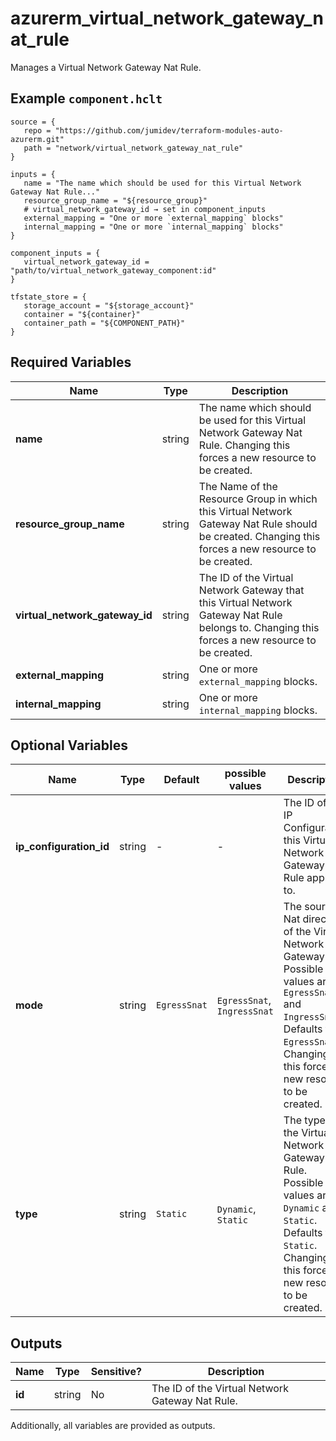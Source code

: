 # azurerm_virtual_network_gateway_nat_rule

Manages a Virtual Network Gateway Nat Rule.

## Example `component.hclt`

```hcl
source = {
   repo = "https://github.com/jumidev/terraform-modules-auto-azurerm.git"   
   path = "network/virtual_network_gateway_nat_rule"   
}

inputs = {
   name = "The name which should be used for this Virtual Network Gateway Nat Rule..."   
   resource_group_name = "${resource_group}"   
   # virtual_network_gateway_id → set in component_inputs
   external_mapping = "One or more `external_mapping` blocks"   
   internal_mapping = "One or more `internal_mapping` blocks"   
}

component_inputs = {
   virtual_network_gateway_id = "path/to/virtual_network_gateway_component:id"   
}

tfstate_store = {
   storage_account = "${storage_account}"   
   container = "${container}"   
   container_path = "${COMPONENT_PATH}"   
}

```

## Required Variables

| Name | Type |  Description |
| ---- | --------- |  ----------- |
| **name** | string |  The name which should be used for this Virtual Network Gateway Nat Rule. Changing this forces a new resource to be created. | 
| **resource_group_name** | string |  The Name of the Resource Group in which this Virtual Network Gateway Nat Rule should be created. Changing this forces a new resource to be created. | 
| **virtual_network_gateway_id** | string |  The ID of the Virtual Network Gateway that this Virtual Network Gateway Nat Rule belongs to. Changing this forces a new resource to be created. | 
| **external_mapping** | string |  One or more `external_mapping` blocks. | 
| **internal_mapping** | string |  One or more `internal_mapping` blocks. | 

## Optional Variables

| Name | Type |  Default  |  possible values |  Description |
| ---- | --------- |  ----------- | ----------- | ----------- |
| **ip_configuration_id** | string |  -  |  -  |  The ID of the IP Configuration this Virtual Network Gateway Nat Rule applies to. | 
| **mode** | string |  `EgressSnat`  |  `EgressSnat`, `IngressSnat`  |  The source Nat direction of the Virtual Network Gateway Nat. Possible values are `EgressSnat` and `IngressSnat`. Defaults to `EgressSnat`. Changing this forces a new resource to be created. | 
| **type** | string |  `Static`  |  `Dynamic`, `Static`  |  The type of the Virtual Network Gateway Nat Rule. Possible values are `Dynamic` and `Static`. Defaults to `Static`. Changing this forces a new resource to be created. | 



## Outputs

| Name | Type | Sensitive? | Description |
| ---- | ---- | --------- | --------- |
| **id** | string | No  | The ID of the Virtual Network Gateway Nat Rule. | 

Additionally, all variables are provided as outputs.
